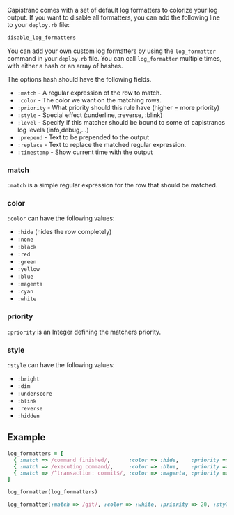 Capistrano comes with a set of default log formatters to colorize your log output. If you want to disable all formatters, you can add the following line to your `deploy.rb` file:

```ruby
disable_log_formatters
```

You can add your own custom log formatters by using the `log_formatter` command in your `deploy.rb` file. You can call `log_formatter` multiple times, with either a hash or an array of hashes.

The options hash should have the following fields.
  
 * `:match`     - A regular expression of the row to match.
 * `:color`     - The color we want on the matching rows.
 * `:priority`  - What priority should this rule have (higher = more priority)
 * `:style`     - Special effect (:underline, :reverse, :blink)
 * `:level`     - Specify if this matcher should be bound to some of capistranos log levels (info,debug,...) 
 * `:prepend`   - Text to be prepended to the output
 * `:replace`   - Text to replace the matched regular expression.
 * `:timestamp` - Show current time with the output

### match 
 `:match` is a simple regular expression for the row that should be matched.

### color
 `:color` can have the following values:

 * `:hide`  (hides the row completely)
 * `:none`
 * `:black`
 * `:red`
 * `:green`
 * `:yellow`
 * `:blue`
 * `:magenta`
 * `:cyan`
 * `:white`

### priority
  `:priority` is an Integer defining the matchers priority.

### style
 `:style` can have the following values:

 * `:bright`
 * `:dim`
 * `:underscore`
 * `:blink`
 * `:reverse`
 * `:hidden`

## Example

```ruby
log_formatters = [
  { :match => /command finished/,      :color => :hide,    :priority => 10 },
  { :match => /executing command/,     :color => :blue,    :priority => 10, :style => :underscore },
  { :match => /^transaction: commit$/, :color => :magenta, :priority => 10, :style => :blink }
]

log_formatter(log_formatters)

log_formatter(:match => /git/, :color => :white, :priority => 20, :style => :reverse)
```